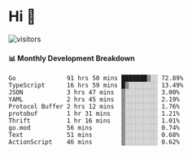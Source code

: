 # Hi 👋
 
![visitors](https://visitor-badge.glitch.me/badge?page_id=sorcererxw.sorcererx)

#### 📊 Monthly Development Breakdown

<!--START_SECTION:waka-->
```text
Go              91 hrs 50 mins ███████▒░░ 72.89%
TypeScript      16 hrs 59 mins █▒░░░░░░░░ 13.49%
JSON            3 hrs 47 mins  ▒░░░░░░░░░ 3.00%
YAML            2 hrs 45 mins  ▒░░░░░░░░░ 2.19%
Protocol Buffer 2 hrs 12 mins  ▒░░░░░░░░░ 1.76%
protobuf        1 hr 31 mins   ▒░░░░░░░░░ 1.21%
Thrift          1 hr 16 mins   ▒░░░░░░░░░ 1.01%
go.mod          56 mins        ▒░░░░░░░░░ 0.74%
Text            51 mins        ▒░░░░░░░░░ 0.68%
ActionScript    46 mins        ▒░░░░░░░░░ 0.62%
```
<!--END_SECTION:waka-->
